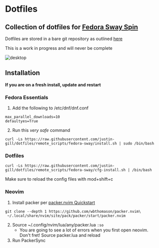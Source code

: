 # Dotfiles
Collection of dotfiles for [Fedora Sway Spin](https://fedoraproject.org/spins/sway/)
--- 
Dotfiles are stored in a bare git repository as outlined [here](https://www.atlassian.com/git/tutorials/dotfiles)

This is a work in progress and will never be complete

![desktop](https://user-images.githubusercontent.com/47087703/241812078-7c21c335-7229-4bec-b6ce-7afb2ff8e1a8.png)

## Installation

__If you are on a fresh install, update and restart__

### Fedora Essentials
1. Add the following to /etc/dnf/dnf.conf
```
max_parallel_downloads=10
defaultyes=True
```
2. Run this _very safe_ command
```
curl -Ls https://raw.githubusercontent.com/justin-gill/dotfiles/remote_scripts/fedora-sway/install.sh | sudo /bin/bash
```

### Dotfiles
```
curl -Ls https://raw.githubusercontent.com/justin-gill/dotfiles/remote_scripts/fedora-sway/cfg-install.sh | /bin/bash
```
Make sure to reload the config files with mod+shift+c

### Neovim
1. Install packer per [packer.nvim Quickstart](https://github.com/wbthomason/packer.nvim#quickstart)
```
git clone --depth 1 https://github.com/wbthomason/packer.nvim\
 ~/.local/share/nvim/site/pack/packer/start/packer.nvim
```
2. Source ~/.config/nvim/lua/any/packer.lua `:so`
    * You are going to see a lot of errors when you first open neovim. Don't fret! Source packer.lua and reload
2. Run PackerSync

